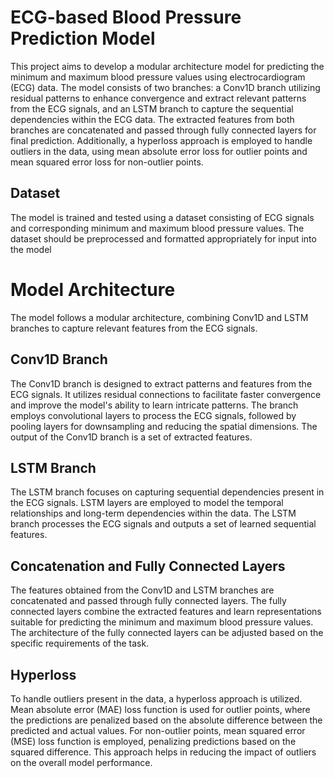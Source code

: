 # ECG-based Blood Pressure Prediction Model
This project aims to develop a modular architecture model for predicting the minimum and maximum blood pressure values using electrocardiogram (ECG) data. The model consists of two branches: a Conv1D branch utilizing residual patterns to enhance convergence and extract relevant patterns from the ECG signals, and an LSTM branch to capture the sequential dependencies within the ECG data. The extracted features from both branches are concatenated and passed through fully connected layers for final prediction. Additionally, a hyperloss approach is employed to handle outliers in the data, using mean absolute error loss for outlier points and mean squared error loss for non-outlier points.
## Dataset
The model is trained and tested using a dataset consisting of ECG signals and corresponding minimum and maximum blood pressure values. The dataset should be preprocessed and formatted appropriately for input into the model
# Model Architecture
The model follows a modular architecture, combining Conv1D and LSTM branches to capture relevant features from the ECG signals.
## Conv1D Branch
The Conv1D branch is designed to extract patterns and features from the ECG signals. It utilizes residual connections to facilitate faster convergence and improve the model's ability to learn intricate patterns. The branch employs convolutional layers to process the ECG signals, followed by pooling layers for downsampling and reducing the spatial dimensions. The output of the Conv1D branch is a set of extracted features. 
## LSTM Branch
The LSTM branch focuses on capturing sequential dependencies present in the ECG signals. LSTM layers are employed to model the temporal relationships and long-term dependencies within the data. The LSTM branch processes the ECG signals and outputs a set of learned sequential features.
## Concatenation and Fully Connected Layers
The features obtained from the Conv1D and LSTM branches are concatenated and passed through fully connected layers. The fully connected layers combine the extracted features and learn representations suitable for predicting the minimum and maximum blood pressure values. The architecture of the fully connected layers can be adjusted based on the specific requirements of the task.
## Hyperloss
To handle outliers present in the data, a hyperloss approach is utilized. Mean absolute error (MAE) loss function is used for outlier points, where the predictions are penalized based on the absolute difference between the predicted and actual values. For non-outlier points, mean squared error (MSE) loss function is employed, penalizing predictions based on the squared difference. This approach helps in reducing the impact of outliers on the overall model performance.
